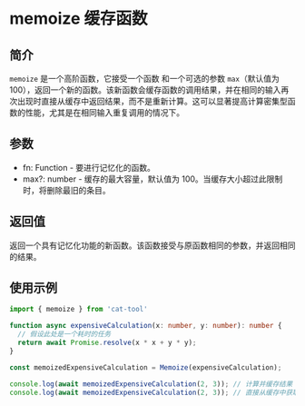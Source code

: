 # memoize 缓存函数

## 简介

`memoize` 是一个高阶函数，它接受一个函数 和一个可选的参数 `max`（默认值为 100），返回一个新的函数。该新函数会缓存函数的调用结果，并在相同的输入再次出现时直接从缓存中返回结果，而不是重新计算。这可以显著提高计算密集型函数的性能，尤其是在相同输入重复调用的情况下。

## 参数

- fn: Function - 要进行记忆化的函数。
- max?: number - 缓存的最大容量，默认值为 100。当缓存大小超过此限制时，将删除最旧的条目。

## 返回值

返回一个具有记忆化功能的新函数。该函数接受与原函数相同的参数，并返回相同的结果。

## 使用示例

```typescript
import { memoize } from 'cat-tool'

function async expensiveCalculation(x: number, y: number): number {
  // 假设此处是一个耗时的任务
  return await Promise.resolve(x * x + y * y);
}

const memoizedExpensiveCalculation = Memoize(expensiveCalculation);

console.log(await memoizedExpensiveCalculation(2, 3)); // 计算并缓存结果
console.log(await memoizedExpensiveCalculation(2, 3)); // 直接从缓存中获取结果
```
